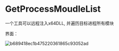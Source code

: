 # GetProcessMoudleList
一个工具可以远程注入x64DLL, 并遍历目标进程所有模块

界面：

![b689418ec1b475220361865c93052ad](https://user-images.githubusercontent.com/66978533/143537671-f624f388-b018-4e75-b710-adb60489a4a8.png)


